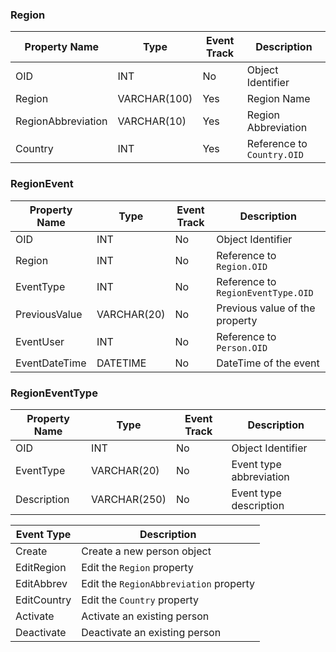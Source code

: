 ### Region

Property Name | Type | Event Track | Description
--------------|------|-------------|------------
OID                | INT          | No          | Object Identifier
Region             | VARCHAR(100) | Yes         | Region Name
RegionAbbreviation | VARCHAR(10)  | Yes         | Region Abbreviation
Country            | INT          | Yes         | Reference to `Country.OID`

### RegionEvent

Property Name | Type | Event Track | Description
--------------|------|-------------|------------
OID           | INT         | No   | Object Identifier
Region        | INT         | No   | Reference to `Region.OID`
EventType     | INT         | No   | Reference to `RegionEventType.OID`
PreviousValue | VARCHAR(20) | No   | Previous value of the property
EventUser     | INT         | No   | Reference to `Person.OID`
EventDateTime | DATETIME    | No   | DateTime of the event

### RegionEventType

Property Name | Type | Event Track | Description
--------------|------|-------------|------------
OID           | INT  | No          | Object Identifier
EventType     | VARCHAR(20)  | No  | Event type abbreviation
Description   | VARCHAR(250) | No  | Event type description

| Event Type | Description |
|------------|-------------|
| Create      | Create a new person object |
| EditRegion  | Edit the `Region` property | 
| EditAbbrev  | Edit the `RegionAbbreviation` property |
| EditCountry | Edit the `Country` property |
| Activate    | Activate an existing person | 
| Deactivate  | Deactivate an existing person |
